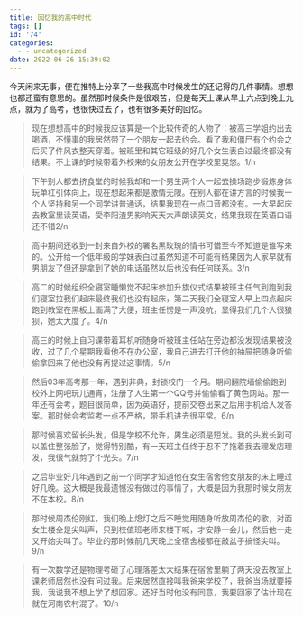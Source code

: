 ```yaml
---
title: 回忆我的高中时代
tags: []
id: '74'
categories:
  - - uncategorized
date: 2022-06-26 15:39:02
---
```


今天闲来无事，便在推特上分享了一些我高中时候发生的还记得的几件事情。想想也都还蛮有意思的。虽然那时候条件是很艰苦，但是每天上课从早上六点到晚上九点，就为了高考，也很快过去了，也有很多美好的回忆。

> 现在想想高中的时候我应该算是一个比较传奇的人物了：被高三学姐约出去喝酒，不懂事的我居然带了一个朋友一起去约会。看了我和僵尸有个约会之后买了件风衣整天穿着。被班里和其它班级的好几个女生表白过最终都没有结果。不上课的时候带着外校来的女朋友公开在学校里晃悠。1/n

> 下午别人都去挤食堂的时候我却和一个男生两个人一起去操场跑步锻炼身体玩单杠引体向上，现在想起来都是激情无限。在别人都在讲方言的时候我一个人坚持和另一个同学讲普通话，结果我现在一点口音都没有。一大早起床去教室里读英语，受李阳渣男影响天天大声朗读英文，结果我现在英语口语还不错2/n

> 高中期间还收到一封来自外校的署名黑玫瑰的情书可惜至今不知道是谁写来的。公开给一个低年级的学妹表白过虽然知道不可能有结果因为人家早就有男朋友了但还是拿到了她的电话虽然以后也没有任何联系。3/n

> 高二的时候组织全寝室睡懒觉不起床参加升旗仪式结果被班主任气到跑到我们寝室拉我们起床最终我们也没有起床，第二天我们全寝室人早上四点起床跑到教室在黑板上画满了大便，班主任愣是一声没吭，显得我们几个人很狼狈，她太大度了。4/n

> 高三的时候上自习课带着耳机听随身听被班主任站在旁边都没发现结果被没收，过了几个星期我看他不在办公室，我自己进去打开他的抽屉把随身听偷偷拿回来了他也没有再提过这事情。5/n

> 然后03年高考那一年，遇到非典，封锁校门一个月。期间翻院墙偷偷跑到校外上网吧玩儿通宵，注册了人生第一个QQ号并偷偷看了黄色网站。那一年还有会考，题目很简单，因为英语好，提前交卷出来之后用手机给人发答案。那时候会考监考一点不严格，带手机进去很平常。6/n

> 那时候喜欢留长头发，但是学校不允许，男生必须是短发。我的头发长到可以盖住整张脸了，觉得特别酷，有一天班主任终于忍不了拖着我去理发店理发，我很气就剪了个光头。7/n

> 之后毕业好几年遇到之前一个同学才知道他在女生宿舍他女朋友的床上睡过好几晚。这大概是我最遗憾没有做过的事情了，大概是因为我那时候女朋友不在本校。8/n

> 那时候周杰伦刚红，我们晚上熄灯之后不睡觉用随身听放周杰伦的歌，对面女生楼全是尖叫声，只到校值班老师来楼下喊，才安静一会儿，然后他一走又开始尖叫了。毕业的那时候前几天晚上全宿舍楼都在敲盆子搞怪尖叫。9/n

> 有一次数学还是物理考砸了心理落差太大结果在宿舍里躺了两天没去教室上课老师居然也没有问过我。后来居然直接叫我爸来学校了，我爸当场就要揍我，我说我不想上学了想回家。还好当时他没有同意，我要回家了估计现在就在河南农村混了。10/n